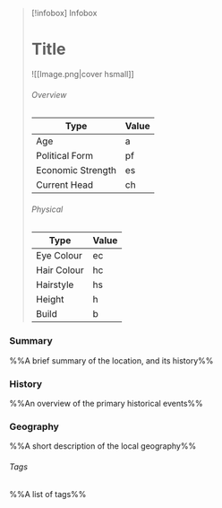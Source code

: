 > [!infobox] Infobox
> # Title
> ![[Image.png|cover hsmall]]
> ###### Overview
> | Type | Value |
> | ---- | ---- |
> | Age | a |
> | Political Form | pf |
> | Economic Strength | es |
> | Current Head | ch |
> ###### Physical
> | Type | Value |
> | ---- | ---- |
> | Eye Colour | ec |
> | Hair Colour | hc |
> | Hairstyle | hs |
> | Height | h |
> | Build | b |
### Summary
%%A brief summary of the location, and its history%%

### History
%%An overview of the primary historical events%%

### Geography
%%A short description of the local geography%%

###### Tags
%%A list of tags%%